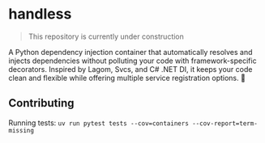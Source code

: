 # handless

> This repository is currently under construction

A Python dependency injection container that automatically resolves and injects dependencies without polluting your code with framework-specific decorators. Inspired by Lagom, Svcs, and C# .NET DI, it keeps your code clean and flexible while offering multiple service registration options. 🚀

## Contributing

Running tests: `uv run pytest tests --cov=containers --cov-report=term-missing`
